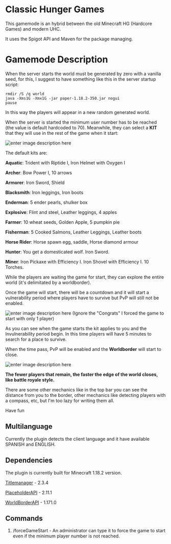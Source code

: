 # Classic Hunger Games

This gamemode is an hybrid between the old Minecraft HG (Hardcore Games) and modern UHC.

It uses the Spigot API and Maven for the package managing.

# Gamemode Description

When the server starts the world must be generated by zero with a vanilla seed, for this, I suggest to have something like this in the server startup script:

    rmdir /S /q world
    java -Xms1G -Xmx1G -jar paper-1.18.2-350.jar nogui
    pause

In this way the players will appear in a new random generated world.

When the server is started the minimum user number has to be reached (the value is default hardcoded to 70). Meanwhile, they can select a **KIT** that they will use in the rest of the game when it start:

![enter image description here](https://i.gyazo.com/f64c447a10cbbdd9d6043488c74f3d3d.png)


The default kits are:

**Aquatic**: Trident with Riptide I, Iron Helmet with Oxygen I

**Archer**: Bow Power I, 10 arrows

**Armorer**: Iron Sword, Shield

**Blacksmith**: Iron leggings, Iron boots

**Enderman**: 5 ender pearls, shulker box

**Explosive**: Flint and steel, Leather leggings, 4 apples

**Farmer**: 10 wheat seeds, Golden Apple, 5 pumpkin pie

**Fisherman**: 5 Cooked Salmons, Leather Leggings, Leather boots

**Horse Rider**: Horse spawn egg, saddle, Horse diamond armour

**Hunter**: You get a domesticated wolf. Iron Sword.

**Miner**: Iron Pickaxe with Efficiency I. Iron Shovel with Efficiency I. 10 Torches.


While the players are waiting the game for start, they can explore the entire world (it's delimitated by a worldborder).

Once the game will start, there will be a countdown and it will start a vulnerability period where players have to survive but PvP will still not be enabled.

![enter image description here](https://i.gyazo.com/100367626a8c67499bfb732378988fc0.png)
(Ignore the "Congrats" I forced the game to start with only 1 player)

As you can see when the game starts the kit applies to you and the Invulnerability period begin. In this time players will have 5 minutes to search for a place to survive.

When the time pass, PvP will be enabled and the **Worldborder** will start to close.

![enter image description here]([https://i.gyazo.com/100367626a8c67499bfb732378988fc0.png](https://i.gyazo.com/8bf4622db49c83a8c9dcb5b54e360523.png))


**The fewer players that remain, the faster the edge of the world closes, like battle royale style.**

There are some other mechanics like in the top bar you can see the distance from you to the border, other mechanics like detecting players with a compass, etc, but I'm too lazy for writing them all.

Have fun

## Multilanguage

Currently the plugin detects the client language and it have available SPANISH and ENGLISH.

## Dependencies

The plugin is currently built for Minecraft 1.18.2 version.

[Titlemanager](https://www.spigotmc.org/resources/titlemanager.1049/) - 2.3.4

[PlaceholderAPI](https://www.spigotmc.org/resources/placeholderapi.6245/) - 2.11.1

[WorldBorderAPI](https://www.spigotmc.org/resources/player-worldborder-api.67734/) - 1.171.0

## Commands

 1. /forceGameStart - An administrator can type it to force the game to start even if the minimum player number is not reached.

